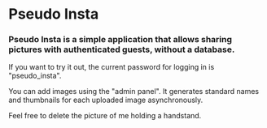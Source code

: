# Pseudo Insta

### Pseudo Insta is a simple application that allows sharing pictures with authenticated guests, without a database.

If you want to try it out, the current password for logging in is "pseudo_insta". 

You can add images using the "admin panel". It generates standard names and thumbnails for each uploaded image asynchronously.

Feel free to delete the picture of me holding a handstand.
